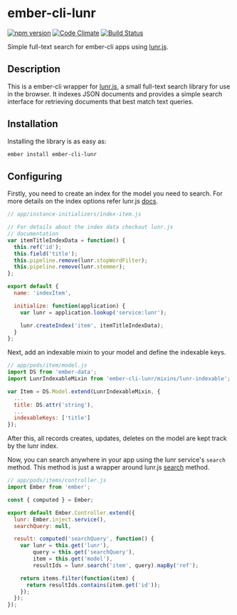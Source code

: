 # ember-cli-lunr
[![npm version](https://badge.fury.io/js/ember-cli-lunr.svg)](https://badge.fury.io/js/ember-cli-lunr) [![Code Climate](https://codeclimate.com/github/Charizard/ember-cli-lunr/badges/gpa.svg)](https://codeclimate.com/github/Charizard/ember-cli-lunr) [![Build Status](https://travis-ci.org/Charizard/ember-cli-lunr.svg)](https://travis-ci.org/Charizard/ember-cli-lunr)

Simple full-text search for ember-cli apps using [lunr.js](http://lunrjs.com/).

## Description

This is a ember-cli wrapper for [lunr.js]( https://github.com/olivernn/lunr.js ), a small full-text search library for use in the browser. It indexes JSON documents and provides a simple search interface for retrieving documents that best match text queries.

## Installation

Installing the library is as easy as:

```bash
ember install ember-cli-lunr
```

## Configuring

Firstly, you need to create an index for the model you need to search. For more details on the index options refer lunr.js [docs](http://lunrjs.com/docs/#lunr).

```js
// app/instance-initializers/index-item.js

// For details about the index data checkout lunr.js
// documentation
var itemTitleIndexData = function() {
  this.ref('id');
  this.field('title');
  this.pipeline.remove(lunr.stopWordFilter);
  this.pipeline.remove(lunr.stemmer);
};

export default {
  name: 'indexItem',

  initialize: function(application) {
    var lunr = application.lookup('service:lunr');

    lunr.createIndex('item', itemTitleIndexData);
  }
};
```

Next, add an indexable mixin to your model and define the indexable keys.

```js
// app/pods/item/model.js
import DS from 'ember-data';
import LunrIndexableMixin from 'ember-cli-lunr/mixins/lunr-indexable';

var Item = DS.Model.extend(LunrIndexableMixin, {
  ...
  title: DS.attr('string'),
  ...
  indexableKeys: ['title']
});
```

After this, all records creates, updates, deletes on the model are kept track by the lunr index.

Now, you can search anywhere in your app using the lunr service's `search` method. This method is just a wrapper around lunr.js [search]( http://lunrjs.com/docs/#search ) method.

```js
// app/pods/items/controller.js
import Ember from 'ember';

const { computed } = Ember;

export default Ember.Controller.extend({
  lunr: Ember.inject.service(),
  searchQuery: null,

  result: computed('searchQuery', function() {
    var lunr = this.get('lunr'),
        query = this.get('searchQuery'),
        item = this.get('model'),
        resultIds = lunr.search('item', query).mapBy('ref');

    return items.filter(function(item) {
      return resultIds.contains(item.get('id'));
    });
  });
});
```
